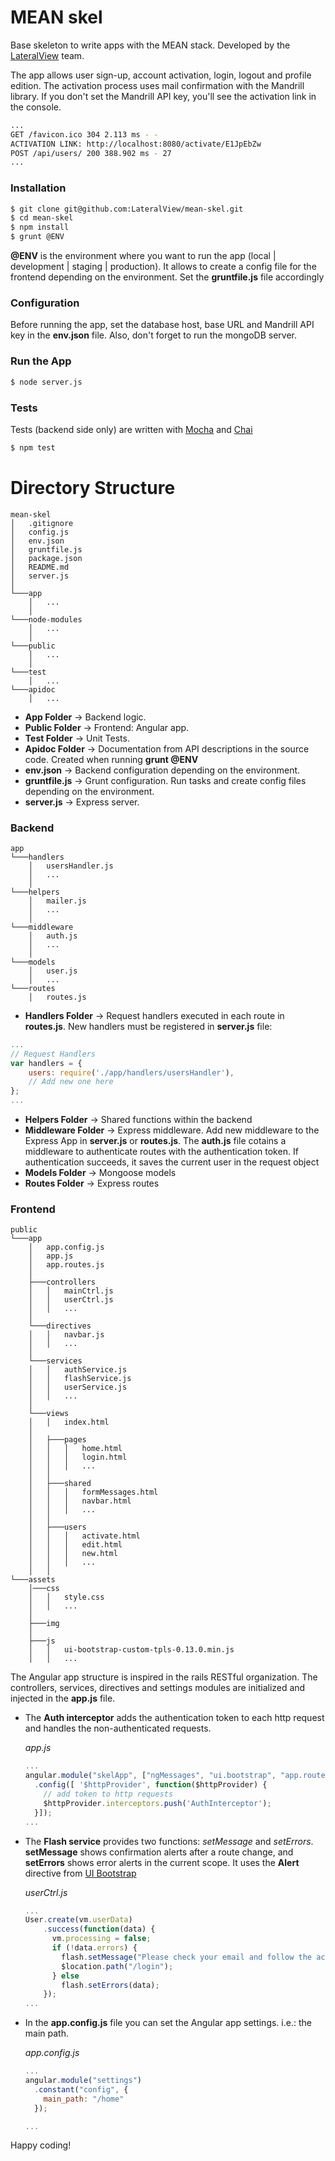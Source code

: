 # MEAN skel

Base skeleton to write apps with the MEAN stack. Developed by the [LateralView](https://lateralview.co) team.

The app allows user sign-up, account activation, login, logout and profile edition. The activation process uses mail confirmation with the Mandrill library. If you don't set the Mandrill API key, you'll see the activation link in the console.

```sh
...
GET /favicon.ico 304 2.113 ms - -
ACTIVATION LINK: http://localhost:8080/activate/E1JpEbZw
POST /api/users/ 200 388.902 ms - 27
...
```

### Installation

```sh
$ git clone git@github.com:LateralView/mean-skel.git
$ cd mean-skel
$ npm install
$ grunt @ENV
```

**@ENV** is the environment where you want to run the app (local | development | staging | production). It allows to create a config file for the frontend depending on the environment. Set the **gruntfile.js** file accordingly

### Configuration

Before running the app, set the database host, base URL and Mandrill API key in the **env.json** file. Also, don't forget to run the mongoDB server.

### Run the App

```sh
$ node server.js
```

### Tests

Tests (backend side only) are written with [Mocha](http://mochajs.org/) and [Chai](http://chaijs.com/)

```sh
$ npm test
```

# Directory Structure

```
mean-skel
│   .gitignore
│   config.js
│   env.json
│   gruntfile.js
│   package.json
│   README.md
│   server.js
│
└───app
    │   ...
    │
└───node-modules
    │   ...
    │
└───public
    │   ...
    │
└───test
    │   ...
└───apidoc
    │   ...
```

* **App Folder** -> Backend logic.
* **Public Folder** -> Frontend: Angular app.
* **Test Folder** -> Unit Tests.
* **Apidoc Folder** -> Documentation from API descriptions in the source code. Created when running **grunt @ENV**
* **env.json** -> Backend configuration depending on the environment.
* **gruntfile.js** -> Grunt configuration. Run tasks and create config files depending on the environment.
* **server.js** -> Express server.

### Backend

```
app
└───handlers
    │   usersHandler.js
    │   ...
    │
└───helpers
    │   mailer.js
    │   ...
    │
└───middleware
    │   auth.js
    │   ...
    │
└───models
    │   user.js
    │   ...
└───routes
    │   routes.js
```

* **Handlers Folder** -> Request handlers executed in each route in **routes.js**. New handlers must be registered in **server.js** file:

```javascript
...
// Request Handlers
var handlers = {
    users: require('./app/handlers/usersHandler'),
    // Add new one here
};
...
```

* **Helpers Folder** -> Shared functions within the backend
* **Middleware Folder** -> Express middleware. Add new middleware to the Express App in **server.js** or **routes.js**. The **auth.js** file cotains a middleware to authenticate routes with the authentication token. If authentication succeeds, it saves the current user in the request object
* **Models Folder** -> Mongoose models
* **Routes Folder** -> Express routes

### Frontend

```
public
└───app
    │   app.config.js
    │   app.js
    │   app.routes.js
    │
    ├───controllers
    │   │   mainCtrl.js
    │   │   userCtrl.js
    │   │   ...
    │
    └───directives
    │   │   navbar.js
    │   │   ...
    │
    └───services
    │   │   authService.js
    │   │   flashService.js
    │   │   userService.js
    │   │   ...
    │
    └───views
    │   │   index.html
    │
    │   ├───pages
    │   │   │   home.html
    │   │   │   login.html
    │   │   │   ...
    │   │
    │   ├───shared
    │   │   │   formMessages.html
    │   │   │   navbar.html
    │   │   │   ...
    │   │
    │   ├───users
    │   │   │   activate.html
    │   │   │   edit.html
    │   │   │   new.html
    │   │   │   ...
    │   │
└───assets
    │───css
    │   │   style.css
    │   │   ...
    │
    ├───img
    │
    ├───js
    │   │   ui-bootstrap-custom-tpls-0.13.0.min.js
    │   │   ...

```

The Angular app structure is inspired in the rails RESTful organization. The controllers, services, directives and settings modules are initialized and injected in the **app.js** file.

* The **Auth interceptor** adds the authentication token to each http request and handles the non-authenticated requests.

    *app.js*
    ```javascript
    ...
    angular.module("skelApp", ["ngMessages", "ui.bootstrap", "app.routes", "controllers", "services", "directives", "settings"])
      .config([ '$httpProvider', function($httpProvider) {
        // add token to http requests
        $httpProvider.interceptors.push('AuthInterceptor');
      }]);
    ...
    ```
* The **Flash service** provides two functions: *setMessage* and *setErrors*. **setMessage** shows confirmation alerts after a route change, and **setErrors** shows error alerts in the current scope. It uses the **Alert** directive from [UI Bootstrap](https://angular-ui.github.io/bootstrap/)

    *userCtrl.js*
    ```javascript
    ...
    User.create(vm.userData)
        .success(function(data) {
          vm.processing = false;
          if (!data.errors) {
            flash.setMessage("Please check your email and follow the activation instructions.");
            $location.path("/login");
          } else
            flash.setErrors(data);
        });
    ...
    ```
* In the **app.config.js** file you can set the Angular app settings. i.e.: the main path.

    *app.config.js*
    ```javascript
    ...
    angular.module("settings")
      .constant("config", {
        main_path: "/home"
      });

    ...
    ```


Happy coding!

